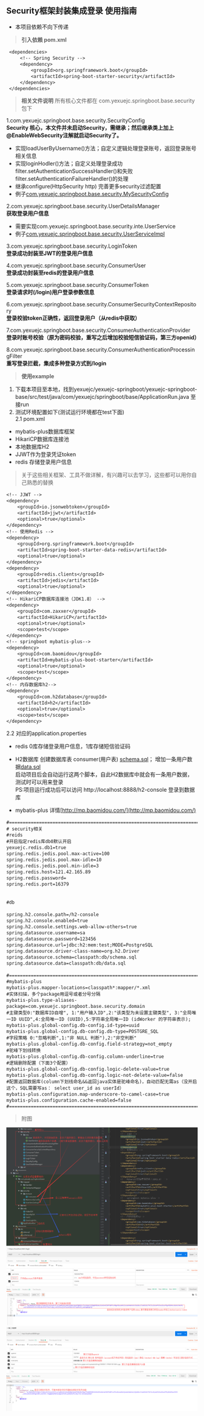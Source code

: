 Security框架封装集成登录 使用指南
-------------
* 本项目依赖不向下传递

> **引入依赖 pom.xml**

```mxml
 <dependencies>
     <!-- Spring Security -->
     <dependency>
         <groupId>org.springframework.boot</groupId>
         <artifactId>spring-boot-starter-security</artifactId>
     </dependency>
 </dependencies>
```
> **相关文件说明** 所有核心文件都在 com.yexuejc.springboot.base.security 包下


1.com.yexuejc.springboot.base.security.SecurityConfig
<br/>
**Security 核心，本文件并未启动Security，需继承；然后继承类上加上@EnableWebSecurity注解就启动Security了。**

* 实现loadUserByUsername()方法；自定义逻辑处理登录账号，返回登录账号相关信息
* 实现loginHodler()方法；自定义处理登录成功filter.setAuthenticationSuccessHandler()和失败filter.setAuthenticationFailureHandler()的处理
* 继承configure(HttpSecurity http) 完善更多security过滤配置
* 例子[com.yexuejc.springboot.base.security.MySecurityConfig](../yexuejc-springboot-base/src/test/java/com/yexuejc/springboot/base/security/MySecurityConfig.java)

2.com.yexuejc.springboot.base.security.UserDetailsManager
<br/>
**获取登录用户信息**
* 需要实现com.yexuejc.springboot.base.security.inte.UserService
* 例子[com.yexuejc.springboot.base.security.UserServiceImpl](../yexuejc-springboot-base/src/test/java/com/yexuejc/springboot/base/security/UserServiceImpl.java)

3.com.yexuejc.springboot.base.security.LoginToken
<br/>
**登录成功封装至JWT的登录用户信息**


4.com.yexuejc.springboot.base.security.ConsumerUser
<br/>
**登录成功封装至redis的登录用户信息**

5.com.yexuejc.springboot.base.security.ConsumerToken
<br/>
**登录请求时(/login)用户登录参数信息**

6.com.yexuejc.springboot.base.security.ConsumerSecurityContextRepository
<br/>
**登录校验token正确性，返回登录用户（从redis中获取）**

7.com.yexuejc.springboot.base.security.ConsumerAuthenticationProvider
<br/>
**登录时账号校验（原为密码校验，重写之后增加校验短信验证码，第三方openid）**

8.com.yexuejc.springboot.base.security.ConsumerAuthenticationProcessingFilter
<br/>
**重写登录拦截，集成多种登录方式到/login**

> **使用example**

1. 下载本项目至本地，找到yexuejc/yexuejc-springboot/yexuejc-springboot-base/src/test/java/com/yexuejc/springboot/base/ApplicationRun.java
至接run
2. 测试环境配置如下(测试运行环境都在test下面)<br/>
2.1  pom.xml<br/>
* mybatis-plus数据库框架
* HikariCP数据库连接池
* 本地数据库H2
* JJWT作为登录凭证token
* redis 存储登录用户信息
> 关于这些相关框架、工具不做详解，有兴趣可以去学习，这些都可以用你自己熟悉的替换
```
<!-- JJWT -->
<dependency>
    <groupId>io.jsonwebtoken</groupId>
    <artifactId>jjwt</artifactId>
    <optional>true</optional>
</dependency>
<!-- 使用Redis -->
<dependency>
    <groupId>org.springframework.boot</groupId>
    <artifactId>spring-boot-starter-data-redis</artifactId>
    <optional>true</optional>
</dependency>
<dependency>
    <groupId>redis.clients</groupId>
    <artifactId>jedis</artifactId>
    <optional>true</optional>
</dependency>
<!-- HikariCP数据库连接池（JDK1.8） -->
<dependency>
    <groupId>com.zaxxer</groupId>
    <artifactId>HikariCP</artifactId>
    <optional>true</optional>
    <scope>test</scope>
</dependency>
<!-- springboot mybatis-plus-->
<dependency>
    <groupId>com.baomidou</groupId>
    <artifactId>mybatis-plus-boot-starter</artifactId>
    <optional>true</optional>
    <scope>test</scope>
</dependency>
<!-- 内存数据库h2-->
<dependency>
    <groupId>com.h2database</groupId>
    <artifactId>h2</artifactId>
    <optional>true</optional>
    <scope>test</scope>
</dependency>
```

2.2 对应的application.properties<br/>
* redis 0库存储登录用户信息，1库存储短信验证码
* H2数据库 创建数据库表 consumer(用户表) [schema.sql](../yexuejc-springboot-base/src/test/resources/db/schema.sql)；
增加一条用户数据[data.sql](../yexuejc-springboot-base/src/test/resources/db/data.sql)
<br/>启动项目后会自动运行这两个脚本，自此H2数据库中就会有一条用户数据，测试时可以用来登录
<br/>PS:项目运行成功后可以访问 http://localhost:8888/h2-console 登录到数据库

* mybatis-plus 详情[http://mp.baomidou.com/](http://mp.baomidou.com/)

```
#========================================================================================================================
# security相关
#reids
#开启指定redis库db0默认开启
yexuejc.redis.db1=true
spring.redis.jedis.pool.max-active=100
spring.redis.jedis.pool.max-idle=10
spring.redis.jedis.pool.min-idle=3
spring.redis.host=121.42.165.89
spring.redis.password=
spring.redis.port=16379


#db

spring.h2.console.path=/h2-console
spring.h2.console.enabled=true
spring.h2.console.settings.web-allow-others=true
spring.datasource.username=sa
spring.datasource.password=123456
spring.datasource.url=jdbc:h2:mem:test;MODE=PostgreSQL
spring.datasource.driver-class-name=org.h2.Driver
spring.datasource.schema=classpath:db/schema.sql
spring.datasource.data=classpath:db/data.sql

#========================================================================================================================
#mybatis-plus
mybatis-plus.mapper-locations=classpath*:mapper/*.xml
#实体扫描，多个package用逗号或者分号分隔
mybatis-plus.type-aliases-package=com.yexuejc.springboot.base.security.domain
#主键类型0:"数据库ID自增", 1:"用户输入ID",2:"该类型为未设置主键类型", 3:"全局唯一ID UUID",4:全局唯一ID (UUID),5:字符串全局唯一ID (idWorker 的字符串表示);
mybatis-plus.global-config.db-config.id-type=uuid
mybatis-plus.global-config.db-config.db-type=POSTGRE_SQL
#字段策略 0:"忽略判断",1:"非 NULL 判断"),2:"非空判断"
mybatis-plus.global-config.db-config.field-strategy=not_empty
#驼峰下划线转换
mybatis-plus.global-config.db-config.column-underline=true
#逻辑删除配置（下面3个配置）
mybatis-plus.global-config.db-config.logic-delete-value=true
mybatis-plus.global-config.db-config.logic-not-delete-value=false
#配置返回数据库(column下划线命名&&返回java实体是驼峰命名)，自动匹配无需as（没开启这个，SQL需要写as： select user_id as userId）
mybatis-plus.configuration.map-underscore-to-camel-case=true
mybatis-plus.configuration.cache-enabled=false
#========================================================================================================================
```
> 附图

![security1.png](security1.png)
<br>
![security2.png](security2.png)
<br>
![security3.png](security3.png)
